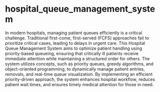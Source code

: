 # hospital_queue_management_system
In modern hospitals, managing patient queues efficiently is a critical challenge. Traditional first-come, first-served (FCFS) approaches fail to prioritize critical cases, leading to delays in urgent care. This Hospital Queue Management System aims to optimize patient handling using priority-based queueing, ensuring that critically ill patients receive immediate attention while maintaining a structured order for others. The system utilizes concepts, such as priority queues, greedy algorithms, and object-oriented programming, to dynamically manage patient entries, removals, and real-time queue visualization. By implementing an efficient priority-driven approach, the system enhances hospital workflow, reduces patient wait times, and ensures timely medical attention for those in need.
